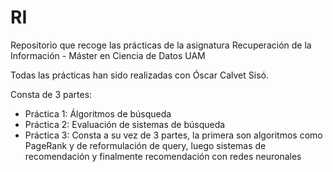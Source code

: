 # RI
Repositorio que recoge las prácticas de la asignatura Recuperación de la Información - Máster en Ciencia de Datos UAM

Todas las prácticas han sido realizadas con Óscar Calvet Sisó. 

Consta de 3 partes:
- Práctica 1: Álgoritmos de búsqueda
- Práctica 2: Evaluación de sistemas de búsqueda
- Práctica 3: Consta a su vez de 3 partes, la primera son algoritmos como PageRank y de reformulación de query, luego sistemas de recomendación y finalmente recomendación con redes neuronales
